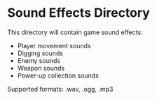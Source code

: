 # Sound Effects Directory

This directory will contain game sound effects:
- Player movement sounds
- Digging sounds
- Enemy sounds
- Weapon sounds
- Power-up collection sounds

Supported formats: .wav, .ogg, .mp3
